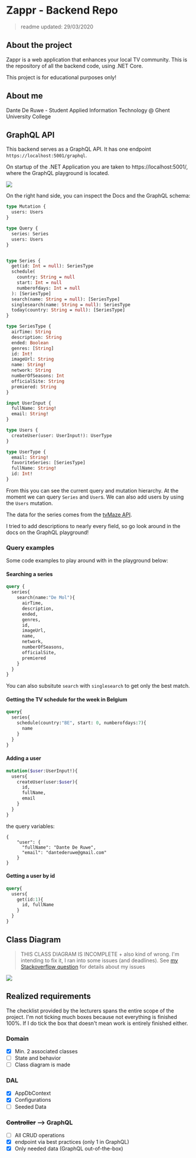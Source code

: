 # Zappr - Backend Repo
> readme updated: 29/03/2020

## About the project
Zappr is a web application that enhances your local TV community.
This is the repository of all the backend code, using .NET Core.

This project is for educational purposes only!

## About me
Dante De Ruwe - Student Applied Information Technology @ Ghent University College

## GraphQL API
This backend serves as a GraphQL API. It has one endpoint `https://localhost:5001/graphql`.

On startup of the .NET Application you are taken to https://localhost:5001/, where the GraphQL playground is located.

![](https://i.imgur.com/qbf7ihU.png)

On the right hand side, you can inspect the Docs and the GraphQL schema:

```graphql
type Mutation {
  users: Users
}

type Query {
  series: Series
  users: Users
}


type Series {
  get(id: Int = null): SeriesType
  schedule(
    country: String = null
    start: Int = null
    numberofdays: Int = null
  ): [SeriesType]
  search(name: String = null): [SeriesType]
  singlesearch(name: String = null): SeriesType
  today(country: String = null): [SeriesType]
}

type SeriesType {
  airTime: String
  description: String
  ended: Boolean
  genres: [String]
  id: Int!
  imageUrl: String
  name: String!
  network: String
  numberOfSeasons: Int
  officialSite: String
  premiered: String
}

input UserInput {
  fullName: String!
  email: String!
}

type Users {
  createUser(user: UserInput!): UserType
}

type UserType {
  email: String!
  favoriteSeries: [SeriesType]
  fullName: String!
  id: Int!
}
```

From this you can see the current query and mutation hierarchy. At the moment we can query `Series` and `User`s. We can also add users by using the `Users` mutation.

The data for the series comes from the [tvMaze API](https://api.tvmaze.com).

I tried to add descriptions to nearly every field, so go look around in the docs on the GraphQL playground!


### Query examples
Some code examples to play around with in the playground below:


#### Searching a series
```graphql
query {
  series{
    search(name:"De Mol"){
      airTime,
      description,
      ended,
      genres,
      id,
      imageUrl,
      name,
      network,
      numberOfSeasons,
      officialSite,
      premiered
    }
  }
}
```

You can also subsitute `search` with `singlesearch` to get only the best match.

#### Getting the TV schedule for the week in Belgium
```graphql
query{
  series{
    schedule(country:"BE", start: 0, numberofdays:7){
      name
    }
  }
}
```




#### Adding a user
```graphql
mutation($user:UserInput!){
  users{
    createUser(user:$user){
      id,
      fullName,
      email
    }
  }
}
```
the query variables:
```jsonld
{
    "user": {
      "fullName": "Dante De Ruwe",
      "email": "dantederuwe@gmail.com" 
    }
}
```

#### Getting a user by id
```graphql
query{
  users{
    get(id:1){
      id, fullName
    }
  }
}
```


## Class Diagram
> THIS CLASS DIAGRAM IS INCOMPLETE + also kind of wrong. I'm intending to fix it, I ran into some issues (and deadlines).
> See [my Stackoverflow question](https://stackoverflow.com/questions/60832540/ef-core-multiple-many-to-many-relationships-between-the-same-entities) for details about my issues


![](https://i.imgur.com/cDtfV6u.png)


## Realized requirements

The checklist provided by the lecturers spans the entire scope of the project. I'm not ticking much boxes because not everything is finished 100%. If I do tick the box that doesn't mean work is entirely finished either. 
### Domain
- [x] Min. 2 associated classes
- [ ] State and behavior
- [ ] Class diagram is made

### DAL
- [x] AppDbContext
- [x] Configurations
- [ ] Seeded Data

### ~~Controller~~ --> GraphQL
- [ ] All CRUD operations
- [x] endpoint via best practices (only 1 in GraphQL)
- [x] Only needed data (GraphQL out-of-the-box)
